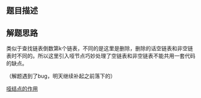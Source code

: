 ## 题目描述



## 解题思路

类似于查找链表倒数第k个链表，不同的是这里是删除，删除的话空链表和非空链表时不同的。所以这里引入哑节点巧妙处理了空链表和非空链表不能共用一套代码的缺点。

（解题遇到了bug，明天继续补起之前落下的）

[哑结点的作用](https://www.jianshu.com/p/580ddaca13d5)